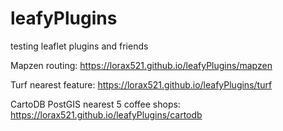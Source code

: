 # leafyPlugins
testing leaflet plugins and friends

Mapzen routing:
https://lorax521.github.io/leafyPlugins/mapzen

Turf nearest feature:
https://lorax521.github.io/leafyPlugins/turf

CartoDB PostGIS nearest 5 coffee shops:
https://lorax521.github.io/leafyPlugins/cartodb
